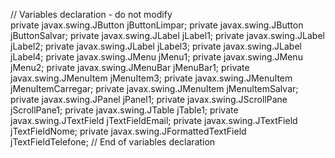 // Variables declaration - do not modify                     
    private javax.swing.JButton jButtonLimpar;
    private javax.swing.JButton jButtonSalvar;
    private javax.swing.JLabel jLabel1;
    private javax.swing.JLabel jLabel2;
    private javax.swing.JLabel jLabel3;
    private javax.swing.JLabel jLabel4;
    private javax.swing.JMenu jMenu1;
    private javax.swing.JMenu jMenu2;
    private javax.swing.JMenuBar jMenuBar1;
    private javax.swing.JMenuItem jMenuItem3;
    private javax.swing.JMenuItem jMenuItemCarregar;
    private javax.swing.JMenuItem jMenuItemSalvar;
    private javax.swing.JPanel jPanel1;
    private javax.swing.JScrollPane jScrollPane1;
    private javax.swing.JTable jTable1;
    private javax.swing.JTextField jTextFieldEmail;
    private javax.swing.JTextField jTextFieldNome;
    private javax.swing.JFormattedTextField jTextFieldTelefone;
    // End of variables declaration       
